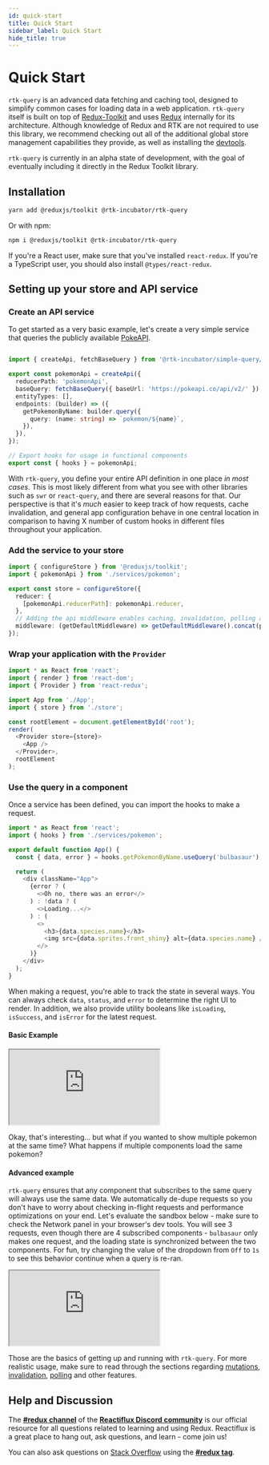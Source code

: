 ```yaml
---
id: quick-start
title: Quick Start
sidebar_label: Quick Start
hide_title: true
---
```


# Quick Start

`rtk-query` is an advanced data fetching and caching tool, designed to simplify common cases for loading data in a web application.  `rtk-query` itself is built on top of [Redux-Toolkit](https://redux-toolkit.js.org/) and uses [Redux](https://redux.js.org/) internally for its architecture. Although knowledge of Redux and RTK are not required to use this library, we recommend checking out all of the additional global store management capabilities they provide, as well as installing the [devtools](https://github.com/reduxjs/redux-devtools).

`rtk-query` is currently in an alpha state of development, with the goal of eventually including it directly in the Redux Toolkit library.

## Installation

```sh
yarn add @reduxjs/toolkit @rtk-incubator/rtk-query
```

Or with npm:

```sh
npm i @reduxjs/toolkit @rtk-incubator/rtk-query
```

If you're a React user, make sure that you've installed `react-redux`. If you're a TypeScript user, you should also install `@types/react-redux`.



## Setting up your store and API service

### Create an API service

To get started as a very basic example, let's create a very simple service that queries the publicly available [PokeAPI](https://pokeapi.co/).

```ts title="src/services/pokemon.ts"

import { createApi, fetchBaseQuery } from '@rtk-incubator/simple-query/dist';

export const pokemonApi = createApi({
  reducerPath: 'pokemonApi',
  baseQuery: fetchBaseQuery({ baseUrl: 'https://pokeapi.co/api/v2/' }),
  entityTypes: [],
  endpoints: (builder) => ({
    getPokemonByName: builder.query({
      query: (name: string) => `pokemon/${name}`,
    }),
  }),
});

// Export hooks for usage in functional components
export const { hooks } = pokemonApi;
```

With `rtk-query`, you define your entire API definition in one place _in most cases_. This is most likely different from what you see with other libraries such as `swr` or `react-query`, and there are several reasons for that. Our perspective is that it's _much_ easier to keep track of how requests, cache invalidation, and general app configuration behave in one central location in comparison to having X number of custom hooks in different files throughout your application.

### Add the service to your store

```ts title="src/store.ts"
import { configureStore } from '@reduxjs/toolkit';
import { pokemonApi } from './services/pokemon';

export const store = configureStore({
  reducer: {
    [pokemonApi.reducerPath]: pokemonApi.reducer,
  },
  // Adding the api middleware enables caching, invalidation, polling and other features of `rtk-query`.
  middleware: (getDefaultMiddleware) => getDefaultMiddleware().concat(pokemonApi.middleware),
});
```

### Wrap your application with the `Provider`

```ts title="src/index.tsx"
import * as React from 'react';
import { render } from 'react-dom';
import { Provider } from 'react-redux';

import App from './App';
import { store } from './store';

const rootElement = document.getElementById('root');
render(
  <Provider store={store}>
    <App />
  </Provider>,
  rootElement
);
```

### Use the query in a component

Once a service has been defined, you can import the hooks to make a request.

```ts title="src/App.tsx"
import * as React from 'react';
import { hooks } from './services/pokemon';

export default function App() {
  const { data, error } = hooks.getPokemonByName.useQuery('bulbasaur');

  return (
    <div className="App">
      {error ? (
        <>Oh no, there was an error</>
      ) : !data ? (
        <>Loading...</>
      ) : (
        <>
          <h3>{data.species.name}</h3>
          <img src={data.sprites.front_shiny} alt={data.species.name} />
        </>
      )}
    </div>
  );
}
```

When making a request, you're able to track the state in several ways. You can always check `data`, `status`, and `error` to determine the right UI to render. In addition, we also provide utility booleans like `isLoading`, `isSuccess`, and `isError` for the latest request.

#### Basic Example

<iframe src="https://codesandbox.io/embed/getting-started-basic-17n8h?fontsize=14&hidenavigation=1&theme=dark"
     style={{ width: '100%', height: '500px', border: 0, borderRadius: '4px', overflow: 'hidden' }}
     title="rtk-query-getting-started-basic"
     allow="geolocation; microphone; camera; midi; vr; accelerometer; gyroscope; payment; ambient-light-sensor; encrypted-media; usb" 
     sandbox="allow-modals allow-forms allow-popups allow-scripts allow-same-origin"
></iframe>

Okay, that's interesting... but what if you wanted to show multiple pokemon at the same time? What happens if multiple components load the same pokemon?

#### Advanced example

`rtk-query` ensures that any component that subscribes to the same query will always use the same data. We automatically de-dupe requests so you don't have to worry about checking in-flight requests and performance optimizations on your end. Let's evaluate the sandbox below - make sure to check the Network panel in your browser's dev tools. You will see 3 requests, even though there are 4 subscribed components - `bulbasaur` only makes one request, and the loading state is synchronized between the two components. For fun, try changing the value of the dropdown from `Off` to `1s` to see this behavior continue when a query is re-ran.

<iframe src="https://codesandbox.io/embed/getting-started-advanced-8tx2b?file=/src/App.tsx?fontsize=14&hidenavigation=1&theme=dark"
     style={{ width: '100%', height: '600px', border: 0, borderRadius: '4px', overflow: 'hidden' }}
     title="rtk-query-getting-started-advanced"
     allow="geolocation; microphone; camera; midi; vr; accelerometer; gyroscope; payment; ambient-light-sensor; encrypted-media; usb" 
     sandbox="allow-modals allow-forms allow-popups allow-scripts allow-same-origin"
></iframe>

Those are the basics of getting up and running with `rtk-query`. For more realistic usage, make sure to read through the sections regarding [mutations](.), [invalidation](.), [polling](.) and other features.

## Help and Discussion

The **[#redux channel](https://discord.gg/reactiflux)** of the **[Reactiflux Discord community](http://www.reactiflux.com)** is our official resource for all questions related to learning and using Redux. Reactiflux is a great place to hang out, ask questions, and learn - come join us!

You can also ask questions on [Stack Overflow](https://stackoverflow.com) using the **[#redux tag](https://stackoverflow.com/questions/tagged/redux)**.
